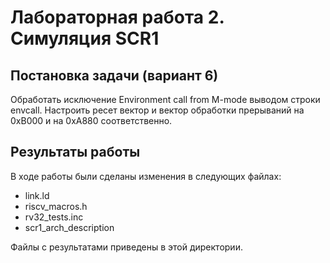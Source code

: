 # Лабораторная работа 2. Симуляция SCR1
## Постановка задачи (вариант 6)
Обработать исключение Environment call from M-mode выводом строки envcall. Настроить ресет вектор и вектор обработки прерываний на 0xB000 и на 0xA880 соответственно.
## Результаты работы
В ходе работы были сделаны изменения в следующих файлах:

* link.ld
* riscv_macros.h
* rv32_tests.inc
* scr1_arch_description

Файлы с результатами приведены в этой директории.